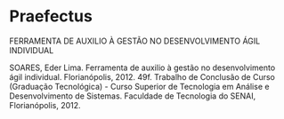 Praefectus
==========

FERRAMENTA DE AUXILIO À GESTÃO  NO DESENVOLVIMENTO ÁGIL INDIVIDUAL 

SOARES, Eder Lima. Ferramenta de auxilio à gestão no desenvolvimento ágil individual. Florianópolis, 2012. 49f. Trabalho de Conclusão de Curso (Graduação Tecnológica) - Curso Superior de Tecnologia em Análise e Desenvolvimento de Sistemas. Faculdade de Tecnologia do SENAI, Florianópolis, 2012.